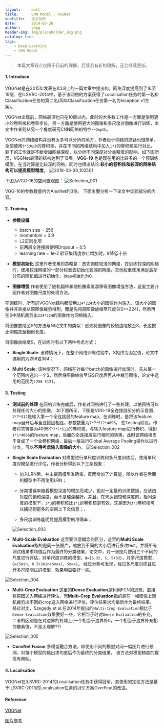 ```yaml
---
layout:     post
title:      CNN Model - VGGNet
subtitle:   论文分析
date:       2019-03-26
author:     vhpg
header-img: img/placeholder_img.png
catalog: true
tags:
    - Deep Learning
    - CNN Model
---
```

> 本篇文章观点仅限于目前的理解，后续若有新的理解，还会继续更新。

#### 1. Introduce
  VGGNet是在2015年发表在ICLR上的一篇文章中提出的，网络深度提高到了16至19层，在ILSVRC-2014中，基于该网络的方案获得了Localisation任务的第一名和Classification任务的第二名(同年Classification任务第一名为Inception v1方案)。

  VGGNet出现前，网络最深也只在10层以内，此时的大多数工作是一方面是使用更小的卷积核和卷积步长，另一方面是使用更大的图像和多尺度对图像进行训练，本文中作者则从另一个角度研究CNN网络的特性--`Depth`。

  VGGNet的网络结构并没有太多可以分析的地方，作者设计网络的思路也很简单，全部使用`3*3`大小的卷积核，并在不同的网络结构中加入`1*1`的卷积核进行对比，剩下的工作就是不断增加网络深度，以分析不同深度对分类精度的影响，如下图所示，VGGNet最深的结构达到了19层，**VGG-19** 也是现在用的比较多的一个预训练模型，在当时算是比较深的网络，同时也得出结论:**较小的卷积核和较深的网络结构可以提高模型精度**。
  ![2019-03-26_102501](/assets/2019-03-26_102501.png)

  下图为VGG-16的空间直观图：
  ![Selection_001](/assets/Selection_001.png)

  VGG-16的参数数量约为AlexNet的3倍。
  下面主要分析一下论文中实验部分的内容。

#### 2. Training
  * **参数设置**
    * batch size = 256
    * momentum = 0.9
    * L2正则化项
    * 前两层全连接层使用Dropout = 0.5
    * learning rate = 1e-2  验证集精度停止增加时，lr降低十倍

  * **模型初始化**
  这里作者使用的策略是：首先训练较浅的网络，在训练较深的网络时，使用较浅网络的一部分权重去初始化较深的网络，其他权重使用满足高斯分布的随机值进行初始化，bias初始化为0。

  * **图像增强**
  作者使用了随机翻转和随机像素值漂移等图像增强方法，这里主要介绍作者对图像尺度的处理方法。

  在训练时，所有的VGGNet结构都使用`224*224`大小的图像作为输入，该大小的图像并非直接从原图像裁剪得到，而是先将原图像放缩至尺度S(S>=224)，然后再在S中随机裁剪出`224*224`的图像作为网络输入。

  将图像放缩至S的方法与NI论文中的类似：首先将图像的较短边缩放至S，长边按比例缩放至相似长度。

  将图像放缩至S，在训练时有以下两种考虑方式：
  * **Single Scale**: 该种情况下，在整个网络训练过程中，S始终为固定值，论文中选用的为256或384；

  * **Multi Scale**: 该种情况下，网络在对每个batch的图像进行处理时，先从某一个范围内选出一个S，然后将图像缩放至该S尺度后再从中裁剪图像，论文中选用的范围为`[256 512]`。

#### 3. Testing
  * **测试前的处理**
  在网络训练完成后，作者对网络进行了一些处理，以使网络可以处理任何大小的图像。
  如下图所示，下图是VGG-16全连接层部分的示意图，`7*7*512`是输入第一个全连接层的feature map，在训练时，是将该feature map展开后与全连接层相连，参数数量为`7*7*512*4096`。
  在Testing阶段，作者将其转换为4096个`7*7*512`的卷积核，与输入feature map进行卷积，得到`1*1*4096`的feature map，后面的全连接层进行相同的转换，此时该网络相当于变成了一个全卷积网络，最后一层进行Global Average Pooling操作以进行分类，可以**不用考虑输入图像的大小**。
  ![Selection_002](/assets/Selection_002.png)

  * **Single Scale Evaluation**
  对模型进行单尺度训练和多尺度训练后，使用单尺度对模型进行评估，作者分析得到以下三条现象：
    * 加入LRN后，并未提高模型准确率，反而增加了计算量，所以作者在后面的模型中不再使用LRN；

    * 分类错误率随着模型深度的增加而减少，但对一定量的训练数据，应该由对应的饱和深度，而不是越深越好。并且，在未达到饱和深度前，相同深度的模型下，`3*3`的卷积核比`1*1`的卷积核更有效，这是因为`3*3`卷积核可以捕捉到更多的空间上下文信息；、

    * 多尺度训练能明显提高模型的准确率；

    ![Selection_003](/assets/Selection_003.png)
  * **Multi-Scale Evaluation**
  这里要注意概念的区分，这里的**Multi Scale Evaluation**指的是同一张图片，缩放到不同的大小后进行多次test，并将所有测试结果求均值后作为最终的分类结果，论文中，对一张图片使用三个不同的尺度进行评估，对单尺度训练的模型，`Q={S-32, S, S+32}`，对多尺度模型，`Q={Smin, 0.5(Smin+Smax), Smax}`。
  经过分析可发现，经过多尺度训练且进行多尺度测试的模型，效果明显要好一些。

  ![Selection_004](/assets/Selection_004.png)
  * **Multi-Crop Evaluation**
  这里的**Dense Evaluation**是利用FCN的思想，直接将原图送入网络进行评估，而**Multi-Crop Evaluation**指的是在一幅图像上随机裁剪出不同的crop送入网络进行评估，评估结果求均值后作为最终结果。
  经过对比，Szegedy et al.在2014年提出的`Multi-Crop Evaluation`相比于`Dense Evaluation`效果要好一些，它相当于时对`Dense Evaluation`的补充，二者的区别是在对边界的处理上(一个相当于边界补0，一个相当于边界补充相邻像素值，不是太理解??)

  ![Selection_005](/assets/Selection_005.png)
  * **ConvNet Fusion**
  多模型融合方法，即使用不同的模型对同一幅图片进行预测，对每个模型的输出求均值后作为最终的分类结果。
  该方法对模型精度的提高有帮助。

#### 4. Localisation
  VGGNet在ILSVRC-2014的Localisation任务中获得冠军，其使用的定位方法是基于ILSVRC-2013的Localisation任务的冠军方案OverFeat的改进。

#### Reference
[VGGNet](https://arxiv.org/pdf/1409.1556.pdf)

[图片参考](https://zhuanlan.zhihu.com/p/42233779)
